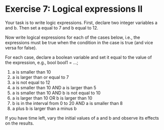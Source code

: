 ﻿# Exercise 7: Logical expressions II

Your task is to write logic expressions. First, declare two 
integer variables a and b. Then set a equal to 7 and b equal 
to 12. 

Now write logical expressions for each of the cases below, i.e., 
the expressions must be true when the condition in the case is 
true (and vice versa for false). 

For each case, declare a boolean variable and set it equal to 
the value of the expression, e.g., bool bool1 = ...; 

1. a is smaller than 10 
2. a is larger than or equal to 7 
3. a is not equal to 12 
4. a is smaller than 10 AND a is larger than 5 
5. a is smaller than 10 AND b is not equal to 10 
6. a is larger than 10 OR b is larger than 10 
7. b is in the interval from 0 to 20 AND a is smaller than 8 
8. a plus b is larger than a minus b 

If you have time left, vary the initial values of a and b and 
observe its effects on the results.